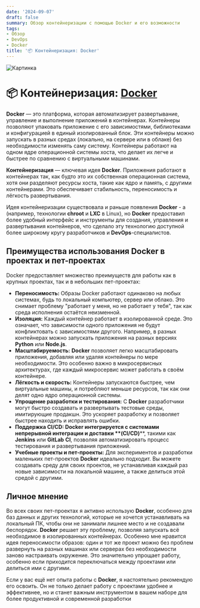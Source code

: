 ```yaml
---
date: '2024-09-07'
draft: false
summary: Обзор контейнеризации с помощью Docker и его возможности
tags:
- Обзор
- DevOps
- Docker
title: '📦 Контейнеризация: Docker'
---
```


![Картинка](http://localhost:1313/images/posts/image_27.jpg)

# 📦 Контейнеризация: [Docker](https://www.docker.com/)

**Docker** — это платформа, которая автоматизирует развертывание, управление и выполнение приложений в контейнерах. Контейнеры позволяют упаковать приложение с его зависимостями, библиотеками и конфигурацией в единый изолированный блок. Эти контейнеры можно запускать в разных средах (локально, на сервере или в облаке) без необходимости изменять саму систему. Контейнеры работают на одном ядре операционной системы хоста, что делает их легче и быстрее по сравнению с виртуальными машинами.

**Контейнеризация** — ключевая идея **Docker**. Приложения работают в контейнерах так, как будто это их собственная операционная система, хотя они разделяют ресурсы хоста, такие как ядро и память, с другими контейнерами. Это обеспечивает стабильность, переносимость и лёгкость развертывания.

Идея контейнеризации существовала и раньше появления **Docker** - а (например, технологии **chroot** и **LXC** в Linux), но **Docker** предоставил более удобный интерфейс и инструменты для создания, управления и развертывания контейнеров, что сделало эту технологию доступной более широкому кругу разработчиков и **DevOps**-специалистов.

## Преимущества использования Docker в проектах и пет-проектах
Docker предоставляет множество преимуществ для работы как в крупных проектах, так и в небольших пет-проектах:
- __Переносимость:__ Образы Docker работают одинаково на любых системах, будь то локальный компьютер, сервер или облако. Это снимает проблему "работает у меня, но не работает у тебя", так как среда исполнения остаётся неизменной.
- __Изоляция:__ Каждый контейнер работает в изолированной среде. Это означает, что зависимости одного приложения не будут конфликтовать с зависимостями другого. Например, в разных контейнерах можно запускать приложения на разных версиях **Python** или **Node.js**.
- __Масштабируемость:__ **Docker** позволяет легко масштабировать приложения, добавляя или удаляя контейнеры по мере необходимости. Это особенно важно в микросервисных архитектурах, где каждый микросервис может работать в своём контейнере.
- __Лёгкость и скорость:__ Контейнеры запускаются быстрее, чем виртуальные машины, и потребляют меньше ресурсов, так как они делят одно ядро операционной системы.
- __Упрощение разработки и тестирования:__ С **Docker** разработчики могут быстро создавать и развертывать тестовые среды, имитирующие продакшн. Это ускоряет разработку и позволяет быстрее находить и исправлять ошибки.
- __Поддержка CI/CD: __**Docker** интегрируется с системами непрерывной интеграции и доставки **__(CI/CD)__**, такими как **Jenkins** или **GitLab** **CI**, позволяя автоматизировать процесс тестирования и развертывания приложений.
- __Учебные проекты и пет-проекты:__ Для экспериментов и разработки маленьких пет-проектов **Docker** идеально подходит. Вы можете создавать среду для своих проектов, не устанавливая каждый раз новые зависимости на локальной машине, а также делиться этой средой с другими.

## Личное мнение
Во всех своих пет-проектах я активно использую **Docker**, особенно для баз данных и других технологий, которые не хочется устанавливать на локальный ПК, чтобы они не занимали лишнее место и не создавали беспорядок. **Docker** решает эту проблему, позволяя запускать всё необходимое в изолированных контейнерах. Особенно мне нравится идея переносимости образов: один и тот же проект можно без проблем развернуть на разных машинах или серверах без необходимости заново настраивать окружение. Это значительно упрощает работу, особенно если приходится переключаться между проектами или делиться ими с другими.

Если у вас ещё нет опыта работы с **Docker**, я настоятельно рекомендую его освоить. Он не только делает работу с проектами удобнее и эффективнее, но и станет важным инструментом в вашем наборе для более продуктивной и современной разработки
